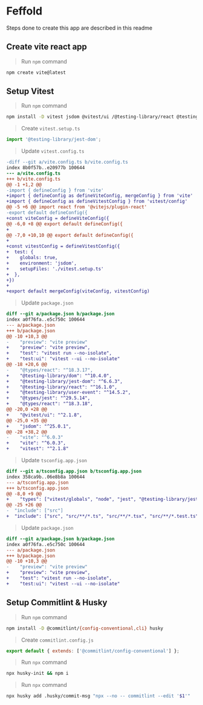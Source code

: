 # Feffold
Steps done to create this app are described in this readme

## Create vite react app
>Run `npm` command
```sh
npm create vite@latest
```
## Setup Vitest
>Run `npm` command
```sh
npm install -D vitest jsdom @vitest/ui /@testing-library/react @testing-library/jest-dom @testing-library/user-event @types/react @types/react-dom @types/jest eslint-plugin-vitest
```
>Create  `vitest.setup.ts`
```ts
import '@testing-library/jest-dom';
```
>Update  `vitest.config.ts`
```diff
-diff --git a/vite.config.ts b/vite.config.ts
index 8b0f57b..e20977b 100644
--- a/vite.config.ts
+++ b/vite.config.ts
@@ -1 +1,2 @@
-import { defineConfig } from 'vite'
+import { defineConfig as defineViteConfig, mergeConfig } from 'vite'
+import { defineConfig as defineVitestConfig } from 'vitest/config'
@@ -5 +6 @@ import react from '@vitejs/plugin-react'
-export default defineConfig({
+const viteConfig = defineViteConfig({
@@ -6,0 +8 @@ export default defineConfig({
+
@@ -7,0 +10,10 @@ export default defineConfig({
+
+const vitestConfig = defineVitestConfig({
+  test: {
+    globals: true,
+    environment: 'jsdom',
+    setupFiles: './vitest.setup.ts'
+  },
+}) 
+
+export default mergeConfig(viteConfig, vitestConfig)
```
>Update `package.json`
```diff
diff --git a/package.json b/package.json
index a0f76fa..e5c750c 100644
--- a/package.json
+++ b/package.json
@@ -10 +10,3 @@
-    "preview": "vite preview"
+    "preview": "vite preview",
+    "test": "vitest run --no-isolate",
+    "test:ui": "vitest --ui --no-isolate"
@@ -18 +20,6 @@
-    "@types/react": "^18.3.17",
+    "@testing-library/dom": "^10.4.0",
+    "@testing-library/jest-dom": "^6.6.3",
+    "@testing-library/react": "^16.1.0",
+    "@testing-library/user-event": "^14.5.2",
+    "@types/jest": "^29.5.14",
+    "@types/react": "^18.3.18",
@@ -20,0 +28 @@
+    "@vitest/ui": "^2.1.8",
@@ -25,0 +35 @@
+    "jsdom": "^25.0.1",
@@ -28 +38,2 @@
-    "vite": "^6.0.3"
+    "vite": "^6.0.3",
+    "vitest": "^2.1.8"
```
>Update `tsconfig.app.json`
```diff
diff --git a/tsconfig.app.json b/tsconfig.app.json
index 358ca9b..06e8b8a 100644
--- a/tsconfig.app.json
+++ b/tsconfig.app.json
@@ -8,0 +9 @@
+    "types": ["vitest/globals", "node", "jest", "@testing-library/jest-dom"],
@@ -25 +26 @@
-  "include": ["src"]
+  "include": ["src", "src/**/*.ts", "src/**/*.tsx", "src/**/*.test.ts", "src/**/*.test.tsx"]

```
>Update `package.json`
```diff
diff --git a/package.json b/package.json
index a0f76fa..e5c750c 100644
--- a/package.json
+++ b/package.json
@@ -10 +10,3 @@
-    "preview": "vite preview"
+    "preview": "vite preview",
+    "test": "vitest run --no-isolate",
+    "test:ui": "vitest --ui --no-isolate"
```
## Setup Commitlint & Husky
> Run `npm` command
```sh
npm install -D @commitlint/{config-conventional,cli} husky
```
> Create `commitlint.config.js`
```js
export default { extends: ['@commitlint/config-conventional'] };
```
> Run `npx` command
```sh
npx husky-init && npm i
```
> Run `npx` command
```sh
npx husky add .husky/commit-msg "npx --no -- commitlint --edit '$1'"
```




